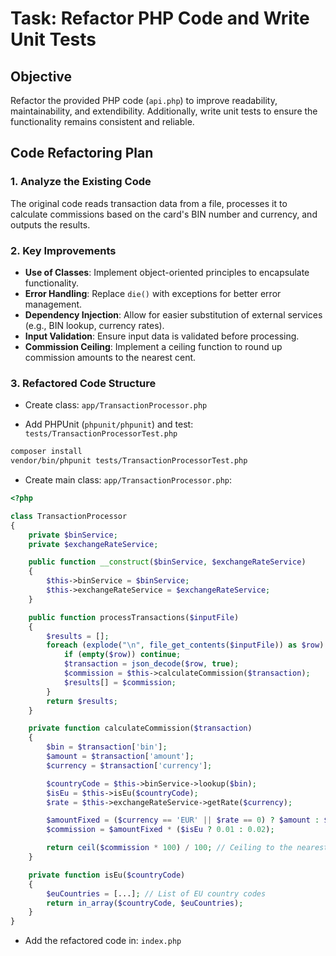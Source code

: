 # Task: Refactor PHP Code and Write Unit Tests

## Objective

Refactor the provided PHP code (`api.php`) to improve readability, 
maintainability, and extendibility. Additionally, write unit tests to ensure 
the functionality remains consistent and reliable.

## Code Refactoring Plan

### 1. Analyze the Existing Code

The original code reads transaction data from a file, processes it to calculate
commissions based on the card's BIN number and currency, and outputs the results.

### 2. Key Improvements

- **Use of Classes**: Implement object-oriented principles to encapsulate functionality.
- **Error Handling**: Replace `die()` with exceptions for better error management.
- **Dependency Injection**: Allow for easier substitution of external services 
(e.g., BIN lookup, currency rates).
- **Input Validation**: Ensure input data is validated before processing.
- **Commission Ceiling**: Implement a ceiling function to round up commission 
amounts to the nearest cent.

### 3. Refactored Code Structure

- Create class: `app/TransactionProcessor.php`

- Add PHPUnit (`phpunit/phpunit`) and test: `tests/TransactionProcessorTest.php`
```bash
composer install
vendor/bin/phpunit tests/TransactionProcessorTest.php
```

- Create main class: `app/TransactionProcessor.php`:
```php
<?php

class TransactionProcessor
{
    private $binService;
    private $exchangeRateService;

    public function __construct($binService, $exchangeRateService)
    {
        $this->binService = $binService;
        $this->exchangeRateService = $exchangeRateService;
    }

    public function processTransactions($inputFile)
    {
        $results = [];
        foreach (explode("\n", file_get_contents($inputFile)) as $row) {
            if (empty($row)) continue;
            $transaction = json_decode($row, true);
            $commission = $this->calculateCommission($transaction);
            $results[] = $commission;
        }
        return $results;
    }

    private function calculateCommission($transaction)
    {
        $bin = $transaction['bin'];
        $amount = $transaction['amount'];
        $currency = $transaction['currency'];

        $countryCode = $this->binService->lookup($bin);
        $isEu = $this->isEu($countryCode);
        $rate = $this->exchangeRateService->getRate($currency);

        $amountFixed = ($currency == 'EUR' || $rate == 0) ? $amount : $amount / $rate;
        $commission = $amountFixed * ($isEu ? 0.01 : 0.02);

        return ceil($commission * 100) / 100; // Ceiling to the nearest cent
    }

    private function isEu($countryCode)
    {
        $euCountries = [...]; // List of EU country codes
        return in_array($countryCode, $euCountries);
    }
}
```

- Add the refactored code in: `index.php`
